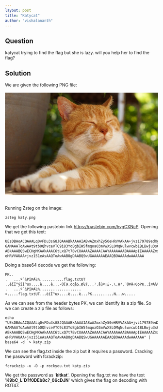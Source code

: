 ```yaml
---
layout: post
title: "Katycat"
author: "vishalananth"
---
```


## Question

katycat trying to find the flag but she is lazy. will you help her to find the flag?

## Solution

We are given the following PNG file:
<br></br>![alt text](images/katy.png)</br></br>

Running Zsteg on the image:

```
zsteg katy.png
```

We get the following pastebin link https://pastebin.com/hvgCXNcP. Opening that we get this text:

```
UEsDBAoACQAAALq0vFDu3sG8JQAAABkAAAAIABwAZmxhZy50eHRVVAkAA+jvz179789edXgLAAEE
6AMAAAToAwAAt9tbOQhvceVTC9i83YoBgbIW5fmqoaO3mVwXSLOMqNulwvcwb1BLBwju3sG8JQAA
ABkAAABQSwECHgMKAAkAAAC6tLxQ7t7BvCUAAAAZAAAACAAYAAAAAAABAAAApIEAAAAAZmxhZy50
eHRVVAUAA+jvz151eAsAAQToAwAABOgDAABQSwUGAAAAAAEAAQBOAAAAdwAAAAAA
```

Doing a base64 decode we get the following:

```
PK..
.	...º´¼PîÞÁ¼%...........flag.txtUT	..èïÏ^ýïÏ^ux....è....è...·Û[9.oqåS.Ø¼Ý...².åùª¡£·.\.H³.¨Û¥Â÷0oPK..îÞÁ¼%.......PK....
.	...º´¼PîÞÁ¼%...................¤.....flag.txtUT...èïÏ^ux....è....è...PK..........N...w.....
```

As we can see from the header bytes PK, we can identify its a zip file. So we can create a zip file as follows:
```
echo "UEsDBAoACQAAALq0vFDu3sG8JQAAABkAAAAIABwAZmxhZy50eHRVVAkAA+jvz179789edXgLAAEE
6AMAAAToAwAAt9tbOQhvceVTC9i83YoBgbIW5fmqoaO3mVwXSLOMqNulwvcwb1BLBwju3sG8JQAA
ABkAAABQSwECHgMKAAkAAAC6tLxQ7t7BvCUAAAAZAAAACAAYAAAAAAABAAAApIEAAAAAZmxhZy50
eHRVVAUAA+jvz151eAsAAQToAwAABOgDAABQSwUGAAAAAAEAAQBOAAAAdwAAAAAA" | base64 -d  > katy.zip
```

We can see the flag.txt inside the zip but it requires a password. Cracking the password with fcrackzip:

```
fcrackzip -u -D -p rockyou.txt katy.zip
```

We get the password as '**kitkat**'. Opening the flag.txt we have the text '**K9bC_L`D?f0DEb8c?_06cDJN**' which gives the flag on decoding with ROT47.